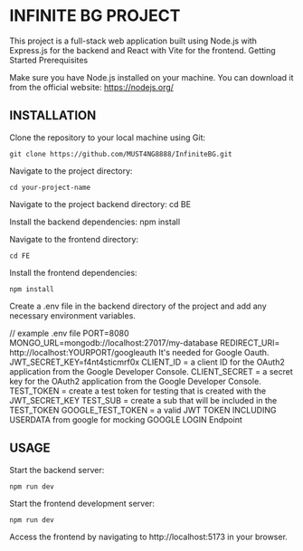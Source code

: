 # INFINITE BG PROJECT

This project is a full-stack web application built using Node.js with Express.js for the backend and React with Vite for the frontend. Getting Started Prerequisites

Make sure you have Node.js installed on your machine. You can download it from the official website: https://nodejs.org/ 

## INSTALLATION

Clone the repository to your local machine using Git:

    git clone https://github.com/MUST4NG8888/InfiniteBG.git

Navigate to the project directory:

    cd your-project-name

Navigate to the project backend directory:
    cd BE

Install the backend dependencies:
    npm install

Navigate to the frontend directory:

    cd FE

Install the frontend dependencies:

    npm install

Create a .env file in the backend directory of the project and add any necessary environment variables.

// example .env file PORT=8080 MONGO_URL=mongodb://localhost:27017/my-database REDIRECT_URI= http://localhost:YOURPORT/googleauth It's needed for Google Oauth.  JWT_SECRET_KEY=f4nt4sticmrf0x CLIENT_ID = a client ID for the OAuth2 application from the Google Developer Console. CLIENT_SECRET = a secret key for the OAuth2 application from the Google Developer Console. TEST_TOKEN = create a test token for testing that is created with the JWT_SECRET_KEY
TEST_SUB = create a sub that will be included in the TEST_TOKEN
GOOGLE_TEST_TOKEN = a valid JWT TOKEN INCLUDING USERDATA from google for mocking GOOGLE LOGIN Endpoint



## USAGE

Start the backend server:

    npm run dev

Start the frontend development server:

    npm run dev

Access the frontend by navigating to http://localhost:5173 in your browser.
